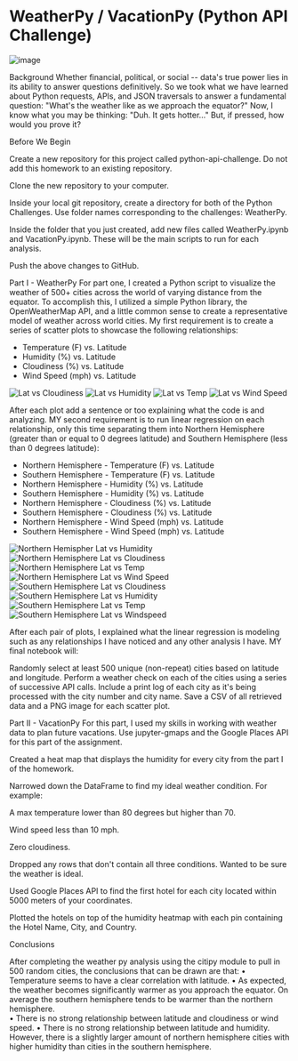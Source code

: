 # WeatherPy / VacationPy (Python API Challenge)

![image](https://user-images.githubusercontent.com/66078772/93265495-4e479a00-f76e-11ea-8e19-137c69cd3d02.png)

Background
Whether financial, political, or social -- data's true power lies in its ability to answer questions definitively. So we took what we have learned about Python requests, APIs, and JSON traversals to answer a fundamental question: "What's the weather like as we approach the equator?"
Now, I know what you may be thinking: "Duh. It gets hotter..."
But, if pressed, how would you prove it?


Before We Begin


Create a new repository for this project called python-api-challenge. Do not add this homework to an existing repository.


Clone the new repository to your computer.


Inside your local git repository, create a directory for both of the  Python Challenges. Use folder names corresponding to the challenges: WeatherPy.


Inside the folder that you just created, add new files called WeatherPy.ipynb and VacationPy.ipynb. These will be the main scripts to run for each analysis.


Push the above changes to GitHub.



Part I - WeatherPy
For part one, I created a Python script to visualize the weather of 500+ cities across the world of varying distance from the equator. To accomplish this, I utilized a simple Python library, the OpenWeatherMap API, and a little common sense to create a representative model of weather across world cities.
My first requirement is to create a series of scatter plots to showcase the following relationships:

* Temperature (F) vs. Latitude
* Humidity (%) vs. Latitude
* Cloudiness (%) vs. Latitude
* Wind Speed (mph) vs. Latitude

![Lat vs Cloudiness](https://user-images.githubusercontent.com/66078772/101796017-24ccaf00-3ace-11eb-9849-7b294f5d5c8f.png)
![Lat vs Humidity](https://user-images.githubusercontent.com/66078772/101796019-24ccaf00-3ace-11eb-8ebc-ae5a8cb9428e.png)
![Lat vs Temp](https://user-images.githubusercontent.com/66078772/101796020-25654580-3ace-11eb-922f-bcec38b7367e.png)
![Lat vs Wind Speed](https://user-images.githubusercontent.com/66078772/101796022-25654580-3ace-11eb-9c4b-644c870cdf2d.png)



After each plot add a sentence or too explaining what the code is and analyzing.
MY second requirement is to run linear regression on each relationship, only this time separating them into Northern Hemisphere (greater than or equal to 0 degrees latitude) and Southern Hemisphere (less than 0 degrees latitude):

* Northern Hemisphere - Temperature (F) vs. Latitude
* Southern Hemisphere - Temperature (F) vs. Latitude
* Northern Hemisphere - Humidity (%) vs. Latitude
* Southern Hemisphere - Humidity (%) vs. Latitude
* Northern Hemisphere - Cloudiness (%) vs. Latitude
* Southern Hemisphere - Cloudiness (%) vs. Latitude
* Northern Hemisphere - Wind Speed (mph) vs. Latitude
* Southern Hemisphere - Wind Speed (mph) vs. Latitude

![Northern Hemispher Lat vs Humidity](https://user-images.githubusercontent.com/66078772/101796023-25654580-3ace-11eb-845c-3382b2462d2e.png)
![Northern Hemisphere Lat vs Cloudiness](https://user-images.githubusercontent.com/66078772/101796025-25654580-3ace-11eb-8ab5-1791d9e86409.png)
![Northern Hemisphere Lat vs Temp](https://user-images.githubusercontent.com/66078772/101796028-25fddc00-3ace-11eb-8a03-9045c7e4cc6c.png)
![Northern Hemisphere Lat vs Wind Speed](https://user-images.githubusercontent.com/66078772/101796029-25fddc00-3ace-11eb-8bef-cdfeb35d813d.png)
![Southern Hemisphere Lat vs Cloudiness](https://user-images.githubusercontent.com/66078772/101796030-25fddc00-3ace-11eb-9a48-1203676a9f51.png)
![Southern Hemisphere Lat vs Humidity](https://user-images.githubusercontent.com/66078772/101796031-25fddc00-3ace-11eb-8508-87724a47d970.png)
![Southern Hemisphere Lat vs Temp](https://user-images.githubusercontent.com/66078772/101796032-26967280-3ace-11eb-9014-dd47fd11711d.png)
![Southern Hemisphere Lat vs Windspeed](https://user-images.githubusercontent.com/66078772/101796033-26967280-3ace-11eb-97c9-fbec80b5f7ee.png)

After each pair of plots, I explained what the linear regression is modeling such as any relationships I have noticed and any other analysis I have.
MY final notebook will:

Randomly select at least 500 unique (non-repeat) cities based on latitude and longitude.
Perform a weather check on each of the cities using a series of successive API calls.
Include a print log of each city as it's being processed with the city number and city name.
Save a CSV of all retrieved data and a PNG image for each scatter plot.


Part II - VacationPy
For this part, I used my skills in working with weather data to plan future vacations. Use jupyter-gmaps and the Google Places API for this part of the assignment.


Created a heat map that displays the humidity for every city from the part I of the homework.


Narrowed down the DataFrame to find my ideal weather condition. For example:


A max temperature lower than 80 degrees but higher than 70.


Wind speed less than 10 mph.


Zero cloudiness.


Dropped any rows that don't contain all three conditions. Wanted to be sure the weather is ideal.


Used Google Places API to find the first hotel for each city located within 5000 meters of your coordinates.


Plotted the hotels on top of the humidity heatmap with each pin containing the Hotel Name, City, and Country.




Conclusions

After completing the weather py analysis using the citipy module to pull in 500 random cities, the conclusions that can be drawn are that:
  •	Temperature seems to have a clear correlation with latitude. 
  •	As expected, the weather becomes significantly warmer as you approach the equator. On average the southern hemisphere tends to be warmer than the northern hemisphere.  
  •	There is no strong relationship between latitude and cloudiness or wind speed. 
  •	There is no strong relationship between latitude and humidity. However, there is a slightly larger amount of northern hemisphere cities with higher humidity than cities in the southern hemisphere.

